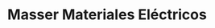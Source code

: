 ---
title: "Masser Materiales Eléctricos"
url: /neuquen/masser-materiales-electricos/
shop: Elektrisch
---